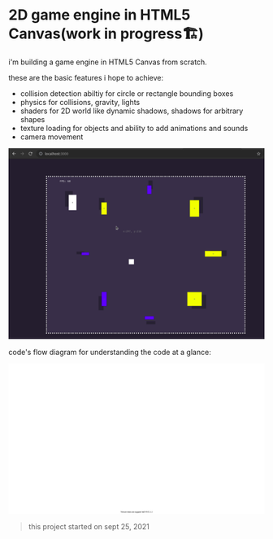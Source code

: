 # 2D game engine in HTML5 Canvas(work in progress🏗️)
i'm building a game engine in HTML5 Canvas from scratch.

these are the basic features i hope to achieve:
- collision detection abiltiy for circle or rectangle bounding boxes
- physics for collisions, gravity, lights
- shaders for 2D world like dynamic shadows, shadows for arbitrary shapes
- texture loading for objects and ability to add animations and sounds
- camera movement 

![screenshot 2D game engine in HTML Canvas](https://github.com/hackasaur/2D-game-engine-in-HTML-Canvas/blob/master/2D%20game%20engine%20in%20HTML%20Canvas.png)

code's flow diagram for understanding the code at a glance:

![code's flow diagram svg](https://github.com/hackasaur/2D-game-engine-in-HTML-Canvas/blob/master/flow%20diagram.svg)

>   this project started on sept 25, 2021
